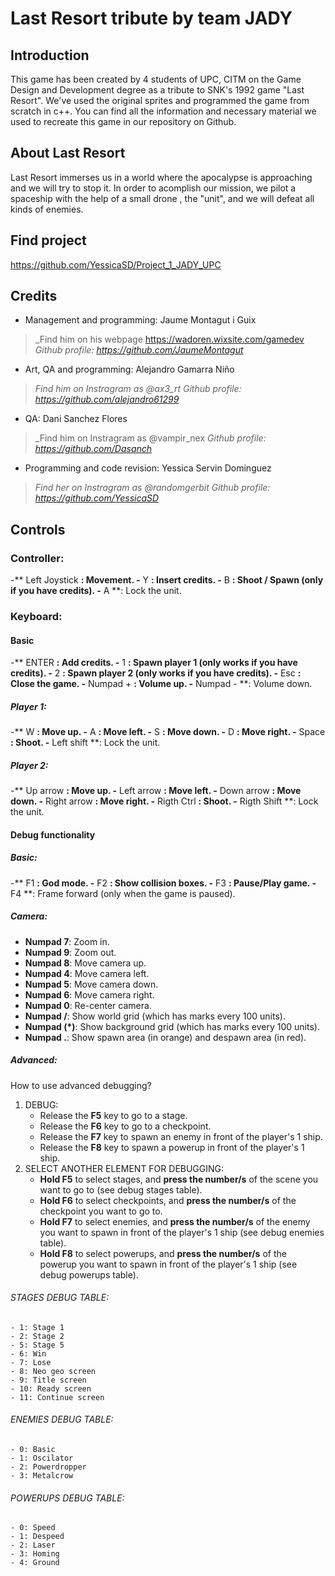 ﻿# Last Resort tribute by team JADY

## Introduction
This game has been created by 4 students of UPC, CITM on the Game Design and Development degree as a tribute to SNK's 1992 game "Last Resort".
We've used the original sprites and programmed the game from scratch in c++.
You can find all the information and necessary material we used to recreate this game in our repository on Github.

## About Last Resort
Last Resort immerses us in a world where the apocalypse is approaching and we will try to stop it.
In order to acomplish our mission, we pilot a spaceship with the help of a small drone , the "unit",
and we will defeat all kinds of enemies.

## Find project
https://github.com/YessicaSD/Project_1_JADY_UPC

## Credits

- Management and programming: Jaume Montagut i Guix
> _Find him on his webpage https://wadoren.wixsite.com/gamedev
> _Github profile: https://github.com/JaumeMontagut_

- Art, QA and programming: Alejandro Gamarra Niño
> _Find him on Instragram as @ax3_rt_
> _Github profile: https://github.com/alejandro61299_

- QA: Dani Sanchez Flores
> _Find him on Instragram as @vampir_nex
> _Github profile: https://github.com/Dasanch_

- Programming and code revision: Yessica Servin Dominguez          
> _Find her on Instragram as @randomgerbit_
> _Github profile: https://github.com/YessicaSD_

## Controls
### Controller:
-** Left Joystick **: Movement.
-** Y **: Insert credits.
-** B **: Shoot / Spawn (only if you have credits).
-** A **: Lock the unit.

### Keyboard:
#### Basic
-** ENTER **: Add credits.
-** 1 **: Spawn player 1 (only works if you have credits). 
-** 2 **: Spawn player 2 (only works if you have credits).
-** Esc **: Close the game.
-** Numpad + **: Volume up.
-** Numpad - **: Volume down.

##### Player 1:
-** W **: Move up.
-** A **: Move left.
-** S **: Move down.
-** D **: Move right.
-** Space **: Shoot.
-** Left shift **: Lock the unit.

##### Player 2:
-** Up arrow **: Move up.
-** Left arrow **: Move left.
-** Down arrow **: Move down.
-** Right arrow **: Move right.
-** Rigth Ctrl **: Shoot.
-** Rigth Shift **: Lock the unit.

#### Debug functionality
##### Basic:
-** F1 **: God mode.
-** F2 **: Show collision boxes.
-** F3 **: Pause/Play game.
-** F4 **: Frame forward (only when the game is paused).

##### Camera:
- **Numpad 7**: Zoom in.
- **Numpad 9**: Zoom out.
- **Numpad 8**: Move camera up.
- **Numpad 4**: Move camera left.
- **Numpad 5**: Move camera down.
- **Numpad 6**: Move camera right.
- **Numpad 0**: Re-center camera.
- **Numpad /**: Show world grid (which has marks every 100 units).
- **Numpad (*)**: Show background grid (which has marks every 100 units).
- **Numpad .**: Show spawn area (in orange) and despawn area (in red).

##### Advanced:
How to use advanced debugging?
1. DEBUG:
   - Release the **F5** key to go to a stage.
   - Release the **F6** key to go to a checkpoint.
   - Release the **F7** key to spawn an enemy in front of the player's 1 ship.
   - Release the **F8** key to spawn a powerup in front of the player's 1 ship.
2. SELECT ANOTHER ELEMENT FOR DEBUGGING:
   - **Hold F5** to select stages, and **press the number/s** of the scene you want to go to (see debug stages table).
   - **Hold F6** to select checkpoints, and **press the number/s** of the checkpoint you want to go to.
   - **Hold F7** to select enemies, and **press the number/s** of the enemy you want to spawn in front of the player's 1 ship (see debug enemies table).
   - **Hold F8** to select powerups, and **press the number/s** of the powerup you want to spawn in front of the player's 1 ship (see debug powerups table).

###### STAGES DEBUG TABLE:
	- 1: Stage 1
	- 2: Stage 2
	- 5: Stage 5
	- 6: Win
	- 7: Lose
	- 8: Neo geo screen
	- 9: Title screen
	- 10: Ready screen
	- 11: Continue screen

###### ENEMIES DEBUG TABLE:
	- 0: Basic
	- 1: Oscilator
	- 2: Powerdropper
	- 3: Metalcrow

###### POWERUPS DEBUG TABLE:
	- 0: Speed
	- 1: Despeed
	- 2: Laser
	- 3: Homing
	- 4: Ground